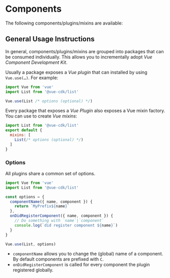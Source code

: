 # Components

The following components/plugins/mixins are available:

<ul>
  <template v-for="componentPage in $vcdkDocsComponentPages">
    <li>
      <router-link :to="{ name: componentPage.key }" :key="componentPage.key">{{componentPage.title}}</router-link>
    </li>
  </template>
</ul>

## General Usage Instructions
In general, components/plugins/mixins are grouped into packages that can be consumed individually. This allows you to incrementally adopt _Vue Component Development Kit_.

Usually a package exposes a _Vue plugin_ that can installed by using `Vue.use(…)`. For example:

```js
import Vue from 'vue'
import List from '@vue-cdk/list'

Vue.use(List /* options (optional) */)
```

Every package that exposes a _Vue Plugin_ also exposes a Vue mixin factory. You can use to create _Vue mixins_:

```js
import List from '@vue-cdk/list'
export default {
  mixins: [
    List(/* options (optional) */)
  ]
}
```

### Options
All plugins share a common set of options.

```js
import Vue from 'vue'
import List from '@vue-cdk/list'

const options = {
  componentName({ name, component }) {
    return `MyPrefix${name}`
  },
  onDidRegisterComponent({ name, component }) {
    // Do something with `name`|`component`
    console.log(`did register component ${name}`)
  }
}

Vue.use(List, options)
```

- `componentName` allows you to change the (global) name of a component. By default components are prefixed with `C`.
- `onDidRegisterComponent` is called for every component the plugin registered globally.
